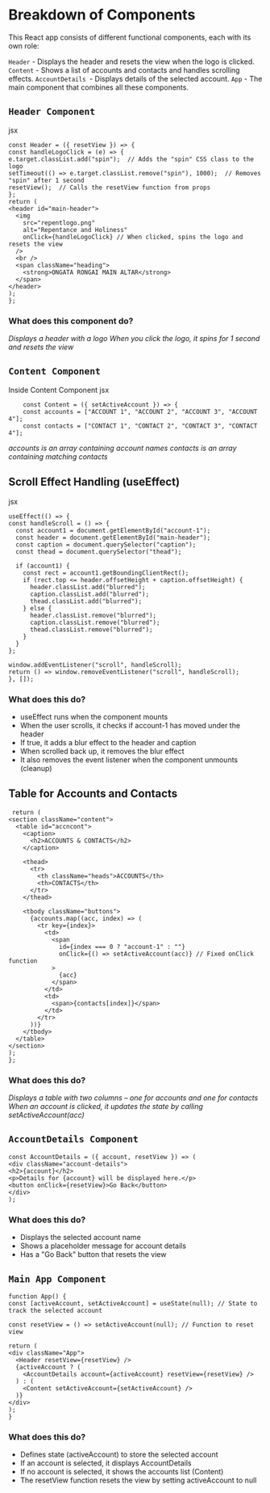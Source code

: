 #  Breakdown of Components
This React app consists of different functional components, each with its own role:

`Header` - Displays the header and resets the view when the logo is clicked.<br>
`Content` - Shows a list of accounts and contacts and handles scrolling effects.
`AccountDetails `- Displays details of the selected account.
`App` - The main component that combines all these components.
## `Header Component`
jsx

    const Header = ({ resetView }) => {
    const handleLogoClick = (e) => {
    e.target.classList.add("spin");  // Adds the "spin" CSS class to the logo
    setTimeout(() => e.target.classList.remove("spin"), 1000);  // Removes "spin" after 1 second
    resetView();  // Calls the resetView function from props
    };
    return (
    <header id="main-header">
      <img
        src="repentlogo.png"
        alt="Repentance and Holiness"
        onClick={handleLogoClick} // When clicked, spins the logo and resets the view
      />
      <br />
      <span className="heading">
        <strong>ONGATA RONGAI MAIN ALTAR</strong>
      </span>
    </header>
    );
    };

### What does this component do?
*Displays a header with a logo*
*When you click the logo, it spins for 1 second and resets the view*

## `Content Component`
Inside Content Component
jsx

        const Content = ({ setActiveAccount }) => {
        const accounts = ["ACCOUNT 1", "ACCOUNT 2", "ACCOUNT 3", "ACCOUNT 4"];
        const contacts = ["CONTACT 1", "CONTACT 2", "CONTACT 3", "CONTACT 4"];
*accounts is an array containing account names*
*contacts is an array containing matching contacts*

## Scroll Effect Handling (useEffect)
jsx

    useEffect(() => {
    const handleScroll = () => {
      const account1 = document.getElementById("account-1");
      const header = document.getElementById("main-header");
      const caption = document.querySelector("caption");
      const thead = document.querySelector("thead");

      if (account1) {
        const rect = account1.getBoundingClientRect();
        if (rect.top <= header.offsetHeight + caption.offsetHeight) {
          header.classList.add("blurred");
          caption.classList.add("blurred");
          thead.classList.add("blurred");
        } else {
          header.classList.remove("blurred");
          caption.classList.remove("blurred");
          thead.classList.remove("blurred");
        }
      }
    };

    window.addEventListener("scroll", handleScroll);
    return () => window.removeEventListener("scroll", handleScroll);
    }, []);
### What does this do?
* useEffect runs when the component mounts
* When the user scrolls, it checks if account-1 has moved under the header
* If true, it adds a blur effect to the header and caption
* When scrolled back up, it removes the blur effect
* It also removes the event listener when the component unmounts (cleanup)

## Table for Accounts and Contacts

     return (
    <section className="content">
      <table id="accncont">
        <caption>
          <h2>ACCOUNTS & CONTACTS</h2>
        </caption>

        <thead>
          <tr>
            <th className="heads">ACCOUNTS</th>
            <th>CONTACTS</th>
          </tr>
        </thead>

        <tbody className="buttons">
          {accounts.map((acc, index) => (
            <tr key={index}>
              <td>
                <span
                  id={index === 0 ? "account-1" : ""}
                  onClick={() => setActiveAccount(acc)} // Fixed onClick function
                >
                  {acc}
                </span>
              </td>
              <td>
                <span>{contacts[index]}</span>
              </td>
            </tr>
          ))}
        </tbody>
      </table>
    </section>
    );
    };
### What does this do?
*Displays a table with two columns – one for accounts and one for contacts*
*When an account is clicked, it updates the state by calling setActiveAccount(acc)*

## `AccountDetails Component`

    const AccountDetails = ({ account, resetView }) => (
    <div className="account-details">
    <h2>{account}</h2>
    <p>Details for {account} will be displayed here.</p>
    <button onClick={resetView}>Go Back</button>
    </div>
    );

### What does this do?
* Displays the selected account name
* Shows a placeholder message for account details
* Has a "Go Back" button that resets the view

## `Main App Component`

    function App() {
    const [activeAccount, setActiveAccount] = useState(null); // State to track the selected account

    const resetView = () => setActiveAccount(null); // Function to reset view

    return (
    <div className="App">
      <Header resetView={resetView} />
      {activeAccount ? (
        <AccountDetails account={activeAccount} resetView={resetView} />
      ) : (
        <Content setActiveAccount={setActiveAccount} />
      )}
    </div>
    );
    }
### What does this do?
* Defines state (activeAccount) to store the selected account
* If an account is selected, it displays AccountDetails
* If no account is selected, it shows the accounts list (Content)
* The resetView function resets the view by setting activeAccount to null




